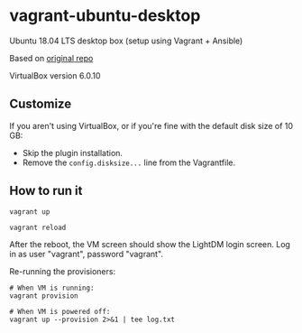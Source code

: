 # vagrant-ubuntu-desktop

Ubuntu 18.04 LTS desktop box (setup using Vagrant + Ansible)

Based on [original repo](https://github.com/heidemn/vagrant-bionic-desktop)

VirtualBox version 6.0.10

## Customize

If you aren't using VirtualBox, or if you're fine with the default disk size of 10 GB:

- Skip the plugin installation.
- Remove the `config.disksize...` line from the Vagrantfile.


## How to run it

```
vagrant up

vagrant reload
```

After the reboot, the VM screen should show the LightDM login screen.
Log in as user "vagrant", password "vagrant".

Re-running the provisioners:

```
# When VM is running:
vagrant provision

# When VM is powered off:
vagrant up --provision 2>&1 | tee log.txt
```
